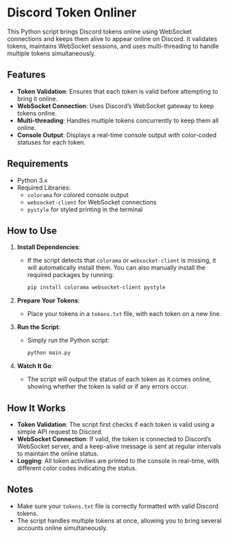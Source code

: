 # Discord Token Onliner

This Python script brings Discord tokens online using WebSocket connections and keeps them alive to appear online on Discord. It validates tokens, maintains WebSocket sessions, and uses multi-threading to handle multiple tokens simultaneously.

## Features

- **Token Validation**: Ensures that each token is valid before attempting to bring it online.
- **WebSocket Connection**: Uses Discord’s WebSocket gateway to keep tokens online.
- **Multi-threading**: Handles multiple tokens concurrently to keep them all online.
- **Console Output**: Displays a real-time console output with color-coded statuses for each token.

## Requirements

- Python 3.x
- Required Libraries:
  - `colorama` for colored console output
  - `websocket-client` for WebSocket connections
  - `pystyle` for styled printing in the terminal

## How to Use

1. **Install Dependencies**:
   - If the script detects that `colorama` or `websocket-client` is missing, it will automatically install them. You can also manually install the required packages by running:
     ```bash
     pip install colorama websocket-client pystyle
     ```

2. **Prepare Your Tokens**:
   - Place your tokens in a `tokens.txt` file, with each token on a new line.

3. **Run the Script**:
   - Simply run the Python script:
     ```bash
     python main.py
     ```

4. **Watch It Go**:
   - The script will output the status of each token as it comes online, showing whether the token is valid or if any errors occur.

## How It Works

- **Token Validation**: The script first checks if each token is valid using a simple API request to Discord.
- **WebSocket Connection**: If valid, the token is connected to Discord’s WebSocket server, and a keep-alive message is sent at regular intervals to maintain the online status.
- **Logging**: All token activities are printed to the console in real-time, with different color codes indicating the status.

## Notes

- Make sure your `tokens.txt` file is correctly formatted with valid Discord tokens.
- The script handles multiple tokens at once, allowing you to bring several accounts online simultaneously.
